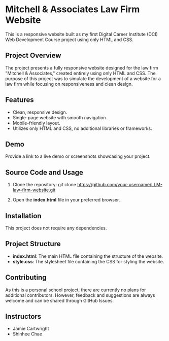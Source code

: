 # Mitchell & Associates Law Firm Website

This is a responsive website built as my first Digital Career Institute (DCI) Web Development Course project using only HTML and CSS.

## Project Overview

The project presents a fully responsive website designed for the law firm "Mitchell & Associates," created entirely using only HTML and CSS. The purpose of this project was to simulate the development of a website for a law firm while focusing on responsiveness and clean design.

## Features

- Clean, responsive design.
- Single-page website with smooth navigation.
- Mobile-friendly layout.
- Utilizes only HTML and CSS, no additional libraries or frameworks.

## Demo

Provide a link to a live demo or screenshots showcasing your project.

## Source Code and Usage

1. Clone the repository:
   git clone https://github.com/your-username/LLM-law-firm-website.git

2. Open the **index.html** file in your preferred browser.

## Installation

This project does not require any dependencies.

## Project Structure
- **index.html**: The main HTML file containing the structure of the website.
- **style.css**: The stylesheet file containing the CSS for styling the website.

## Contributing
As this is a personal school project, there are currently no plans for additional contributors. However, feedback and suggestions are always welcome and can be shared through GitHub Issues.

## Instructors
- Jamie Cartwright
- Shinhee Chae
